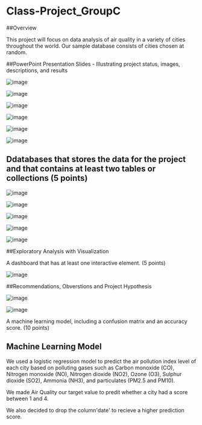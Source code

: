 # Class-Project_GroupC

##Overview

This project will focus on data analysis of air quality in a variety of cities throughout the world. Our sample database consists of cities chosen at random.


##PowerPoint Presentation Slides - Illustrating project status, images, descriptions, and results

![image](https://user-images.githubusercontent.com/117233641/233237315-52ec57fe-a8d7-44cf-80ae-f20f6f62dc91.png)

![image](https://user-images.githubusercontent.com/117233641/233237498-0c6e2f37-fdc0-4e6b-b226-db56d5a15721.png)

![image](https://user-images.githubusercontent.com/117233641/233237591-64ab3d28-9bb0-4728-912c-4b5e261b7fc0.png)

 ![image](https://user-images.githubusercontent.com/117233641/233237611-1d1229d1-4872-438e-86d8-0e2e655174a2.png)

![image](https://user-images.githubusercontent.com/117233641/233237762-b9d87f72-9b3e-42ae-865f-2fb3638dd007.png)


![image](https://user-images.githubusercontent.com/117233641/233237824-6e60319e-d4cc-4c3a-95d7-8103fbe57e7f.png)


## Ddatabases that stores the data for the project and that contains at least two tables or collections (5 points)

![image](https://user-images.githubusercontent.com/117233641/233237845-34c1c05b-a408-4e65-9a43-d31c4bada61f.png)

![image](https://user-images.githubusercontent.com/117233641/233237873-cba6ac1a-be81-4512-a0c4-84cbcbe1c520.png)

![image](https://user-images.githubusercontent.com/117233641/233237891-a1b0ca58-ac3f-40cd-88c4-0cdc46994d10.png)

![image](https://user-images.githubusercontent.com/117233641/233237917-cafb5695-87dd-4956-a18a-38c034a1c95a.png)

![image](https://user-images.githubusercontent.com/117233641/233237949-5d808e14-8082-474d-a339-47492baedc9a.png)






##Exploratory Analysis with Visualization

A dashboard that has at least one interactive element. (5 points)

![image](https://user-images.githubusercontent.com/117233641/233240169-44a36022-d025-44f2-bf14-34d1dcc8147a.png)


 
##Recommendations, Obverstions and Project Hypothesis

![image](https://user-images.githubusercontent.com/117233641/233241370-882ba97f-e02f-4a71-b836-b5f24c5e342f.png)

![image](https://user-images.githubusercontent.com/117233641/233241461-50b5fe57-03dd-48dc-acf6-b1e1d50cefaf.png)


A machine learning model, including a confusion matrix and an accuracy score. (10 points)

## Machine Learning Model
We used a logistic regression model to predict the air pollution index level of each city based on polluting gases such as Carbon monoxide (CO), Nitrogen monoxide (NO), Nitrogen dioxide (NO2), Ozone (O3), Sulphur dioxide (SO2), Ammonia (NH3), and particulates (PM2.5 and PM10).

We made Air Quality our target value to predit whether a city had a score between 1 and 4.

We also decided to drop the column'date' to recieve a higher prediction score. 



